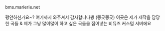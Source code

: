 bms.marierie.net

평안하신가요~? 여기까지 와주셔서 감사합니다뿅 (쫑긋쫑긋)
이곳은 제가 제작을 담당한 곡들 & 제가 그냥 많이많이 하고 싶은 곡들을 집어넣는 비뮤즈 커스텀 서버에요
